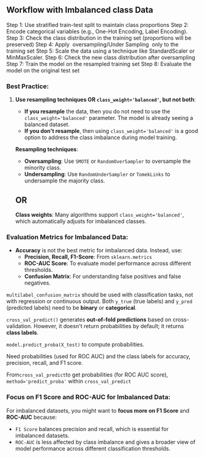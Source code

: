 
## **Workflow with Imbalanced class Data**

Step 1: Use stratified train-test split to maintain class proportions
Step 2: Encode categorical variables (e.g., One-Hot Encoding, Label Encoding).
Step 3: Check the class distribution in the training set (proportions will be preserved)
Step 4: Apply  oversampling/Under Sampling  only to the training set
Step 5: Scale the data using a technique like StandardScaler or MinMaxScaler.
Step 6: Check the new class distribution after oversampling
Step 7: Train the model on the resampled training set
Step 8: Evaluate the model on the original test set

### Best Practice:

1. **Use resampling techniques OR `class_weight='balanced'`, but not both**:
    - **If you resample** the data, then you do not need to use the `class_weight='balanced'` parameter. The model is already seeing a balanced dataset.
    - **If you don't resample**, then using `class_weight='balanced'` is a good option to address the class imbalance during model training.


   **Resampling techniques**:
    - **Oversampling**: Use `SMOTE` or `RandomOverSampler` to oversample the minority class.
    - **Undersampling**: Use `RandomUnderSampler` or `TomekLinks` to undersample the majority class.
     
     ## OR 
 
   **Class weights**: Many algorithms support `class_weight='balanced'`, which automatically adjusts for imbalanced classes.

### **Evaluation Metrics for Imbalanced Data**:

- **Accuracy** is not the best metric for imbalanced data. Instead, use:
    - **Precision, Recall, F1-Score**: From `sklearn.metrics`
    - **ROC-AUC Score**: To evaluate model performance across different thresholds.
    - **Confusion Matrix**: For understanding false positives and false negatives.


`multilabel_confusion_matrix`  should be used with classification tasks, not with regression or continuous output. Both `y_true` (true labels) and `y_pred` (predicted labels) need to be **binary** or **categorical**.


`cross_val_predict()` generates **out-of-fold predictions** based on cross-validation. However, it doesn't return probabilities by default; it returns **class labels**.

`model.predict_proba(X_test)` to compute probabilities.

Need probabilities (used for ROC AUC) and the class labels for accuracy, precision, recall, and F1 score.

From`cross_val_predict`to get probabilities (for ROC AUC score),
 `method='predict_proba'` within `cross_val_predict`


### **Focus on F1 Score and ROC-AUC for Imbalanced Data**:

For imbalanced datasets, you might want to **focus more on F1 Score** and **ROC-AUC** because:

- `F1 Score` balances precision and recall, which is essential for imbalanced datasets.
- `ROC-AUC` is less affected by class imbalance and gives a broader view of model performance across different classification thresholds.